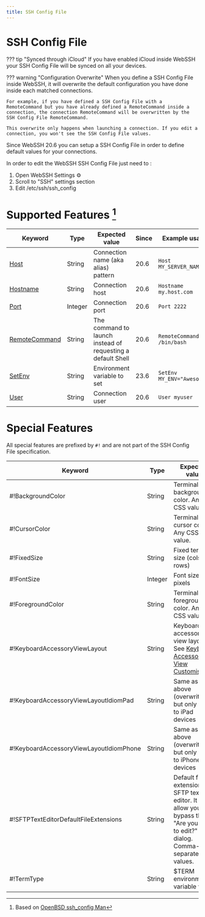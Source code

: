 ```yaml
---
title: SSH Config File
---
```


# SSH Config File

??? tip "Synced through iCloud"
    If you have enabled iCloud inside WebSSH your SSH Config File will be synced on all your devices.

??? warning "Configuration Overwrite"
    When you define a SSH Config File inside WebSSH, it will overwrite the default configuration you have done inside each matched connections.

    For example, if you have defined a SSH Config File with a RemoteCommand but you have already defined a RemoteCommand inside a connection, the connection RemoteCommand will be overwritten by the SSH Config File RemoteCommand.

    This overwrite only happens when launching a connection. If you edit a connection, you won't see the SSH Config File values.

Since WebSSH 20.6 you can setup a SSH Config File in order to define default values for your connections.

In order to edit the WebSSH SSH Config File just need to :

1. Open WebSSH Settings :gear:
2. Scroll to "SSH" settings section
3.  Edit /etc/ssh/ssh_config

# Supported Features [^1]
| Keyword | Type | Expected value | Since | Example usage |
| --- | --- | --- | --- | --- |
| [Host](https://man.openbsd.org/cgi-bin/man.cgi/OpenBSD-current/man5/ssh_config.5#Host) | String | Connection name (aka alias) pattern | 20.6 | `Host MY_SERVER_NAME` |
| [Hostname](https://man.openbsd.org/cgi-bin/man.cgi/OpenBSD-current/man5/ssh_config.5#Hostname) | String | Connection host | 20.6 | `Hostname my.host.com` |
| [Port](https://man.openbsd.org/cgi-bin/man.cgi/OpenBSD-current/man5/ssh_config.5#Port) | Integer | Connection port | 20.6 | `Port 2222` |
| [RemoteCommand](https://man.openbsd.org/cgi-bin/man.cgi/OpenBSD-current/man5/ssh_config.5#RemoteCommand) | String | The command to launch instead of requesting a default Shell | 20.6 | `RemoteCommand /bin/bash` |
| [SetEnv](https://man.openbsd.org/cgi-bin/man.cgi/OpenBSD-current/man5/ssh_config.5#SetEnv) | String | Environment variable to set | 23.6 | `SetEnv MY_ENV="Awesome!"` |
| [User](https://man.openbsd.org/cgi-bin/man.cgi/OpenBSD-current/man5/ssh_config.5#User) | String | Connection user | 20.6 | `User myuser` |

# Special Features 
All special features are prefixed by `#!` and are not part of the SSH Config File specification.

| Keyword | Type | Expected value | Since | Example usage |
| --- | --- | --- | --- | --- |
| #!BackgroundColor | String | Terminal background color. Any CSS value. | 22.4 | `#!BackgroundColor pink` |
| #!CursorColor | String | Terminal cursor color. Any CSS value. | 22.4 | `#!CursorColor magenta` |
| #!FixedSize | String | Fixed terminal size (cols **x** rows) | 21.4 | `#!FixedSize 80x25` |
| #!FontSize | Integer | Font size in pixels | 21.1 | `#!FontSize 14` |
| #!ForegroundColor | String | Terminal foreground color. Any CSS value. | 22.4 | `#!ForegroundColor grey` |
| #!KeyboardAccessoryViewLayout | String | Keyboard accessory view layout. See [Keyboard Accessory View Customisation](/documentation/help/howtos/SSH/customise-keyboard-accessory-view-layout/) | 23.0 | `#!KeyboardAccessoryView {ESC}{TAB}{CTL}{FN}[/][*]{ARROWS}[|][:][-][!]{PJUMP}{INS}{PGUP}{PGDN}{HOME}{END}[$][.]` |
| #!KeyboardAccessoryViewLayoutIdiomPad | String | Same as above (overwrites) but only apply to iPad devices | 23.0 | See above |
| #!KeyboardAccessoryViewLayoutIdiomPhone | String | Same as above (overwrites) but only apply to iPhone devices | 23.0 | See above |
| #!SFTPTextEditorDefaultFileExtensions | String | Default file extensions for SFTP text editor. It will allow you to bypass the "Are you sure to edit?" dialog. Comma-separated values. | 23.0 | `#!SFTPTextEditorDefaultFileExtensions .txt,.json,.md` |
| #!TermType | String | $TERM environment variable value | 21.4 | `#!TermType xterm-256color` |

[^1]: Based on [OpenBSD ssh_config Man](https://man.openbsd.org/cgi-bin/man.cgi/OpenBSD-current/man5/ssh_config.5?query=ssh_config&sec=5)